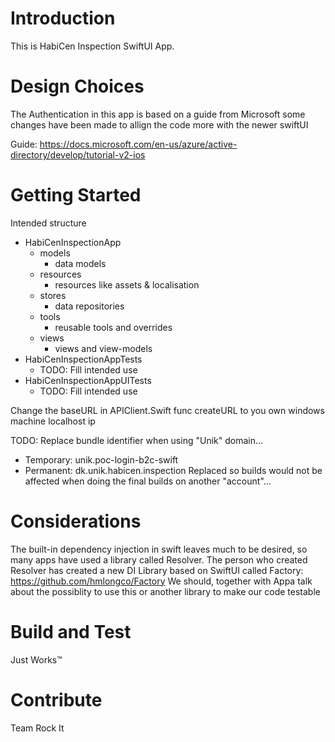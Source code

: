 # Introduction 
This is HabiCen Inspection SwiftUI App.

# Design Choices
The Authentication in this app is based on a guide from Microsoft
some changes have been made to allign the code more with the newer swiftUI

Guide: https://docs.microsoft.com/en-us/azure/active-directory/develop/tutorial-v2-ios

# Getting Started
Intended structure
- HabiCenInspectionApp
    - models
        - data models
    - resources
        - resources like assets & localisation
    - stores
        - data repositories
    - tools
        - reusable tools and overrides
    - views
        - views and view-models
- HabiCenInspectionAppTests
    - TODO: Fill intended use
- HabiCenInspectionAppUITests
    - TODO: Fill intended use

Change the baseURL in APIClient.Swift func createURL
to you own windows machine localhost ip

TODO: Replace bundle identifier when using "Unik" domain...
- Temporary: unik.poc-login-b2c-swift
- Permanent: dk.unik.habicen.inspection
Replaced so builds would not be affected when doing the final builds on another "account"...

# Considerations
The built-in dependency injection in swift leaves much to be desired,
so many apps have used a library called Resolver. The person who created 
Resolver has created a new DI Library based on SwiftUI called Factory: https://github.com/hmlongco/Factory
We should, together with Appa talk about the possiblity to use this or another library
to make our code testable

# Build and Test
Just Works™️

# Contribute
Team Rock It
